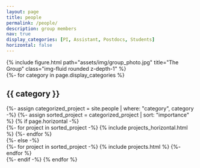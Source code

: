```yaml
---
layout: page
title: people
permalink: /people/
description: group members
nav: true
display_categories: [PI, Assistant, Postdocs, Students]
horizontal: false
---
```


<div class="row">
    <div class="col-sm-12 mt-3 mt-md-0">
        {% include figure.html path="assets/img/group_photo.jpg" title="The Group" class="img-fluid rounded z-depth-1" %}
    </div>
</div>

<!-- pages/people.md -->
<div class="projects">
  <!-- Display categorized people -->
  {%- for category in page.display_categories %}
  <h2 class="category">{{ category }}</h2>
  {%- assign categorized_project = site.people | where: "category", category -%}
  {%- assign sorted_project = categorized_project | sort: "importance" %}
  <!-- Generate cards for each people -->
  {% if page.horizontal -%}
  <div class="container">
    <div class="row row-cols-2">
    {%- for project in sorted_project -%}
      {% include projects_horizontal.html %}
    {%- endfor %}
    </div>
  </div>
  {%- else -%}
  <div class="grid">
    {%- for project in sorted_project -%}
      {% include projects.html %}
    {%- endfor %}
  </div>
  {%- endif -%}
  {% endfor %}

